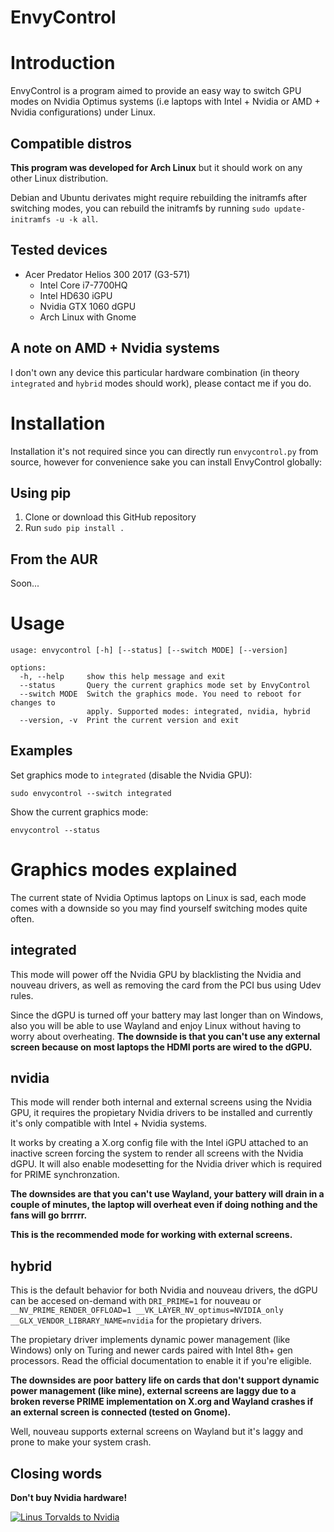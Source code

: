 # EnvyControl

# Introduction

EnvyControl is a program aimed to provide an easy way to switch GPU modes on Nvidia Optimus systems (i.e laptops with Intel + Nvidia or AMD + Nvidia configurations) under Linux.

## Compatible distros

**This program was developed for Arch Linux** but it should work on any other Linux distribution.

Debian and Ubuntu derivates might require rebuilding the initramfs after switching modes, you can rebuild the initramfs by running `sudo update-initramfs -u -k all`.

## Tested devices
- Acer Predator Helios 300 2017 (G3-571)
    - Intel Core i7-7700HQ
    - Intel HD630 iGPU
    - Nvidia GTX 1060 dGPU
    - Arch Linux with Gnome

## A note on AMD + Nvidia systems

I don't own any device this particular hardware combination (in theory `integrated` and `hybrid` modes should work), please contact me if you do.

# Installation

Installation it's not required since you can directly run `envycontrol.py` from source, however for convenience sake you can install EnvyControl globally:

## Using pip

1. Clone or download this GitHub repository
2. Run `sudo pip install .`

## From the AUR

Soon...

# Usage

```
usage: envycontrol [-h] [--status] [--switch MODE] [--version]

options:
  -h, --help     show this help message and exit
  --status       Query the current graphics mode set by EnvyControl
  --switch MODE  Switch the graphics mode. You need to reboot for changes to
                 apply. Supported modes: integrated, nvidia, hybrid
  --version, -v  Print the current version and exit
```

## Examples

Set graphics mode to `integrated` (disable the Nvidia GPU):

```
sudo envycontrol --switch integrated
```

Show the current graphics mode:

```
envycontrol --status
```

# Graphics modes explained

The current state of Nvidia Optimus laptops on Linux is sad, each mode comes with a downside so you may find yourself switching modes quite often.

## integrated

This mode will power off the Nvidia GPU by blacklisting the Nvidia and nouveau drivers, as well as removing the card from the PCI bus using Udev rules.

Since the dGPU is turned off your battery may last longer than on Windows, also you will be able to use Wayland and enjoy Linux without having to worry about overheating. **The downside is that you can't use any external screen because on most laptops the HDMI ports are wired to the dGPU.**

## nvidia

This mode will render both internal and external screens using the Nvidia GPU, it requires the propietary Nvidia drivers to be installed and currently it's only compatible with Intel + Nvidia systems.

It works by creating a X.org config file with the Intel iGPU attached to an inactive screen forcing the system to render all screens with the Nvidia dGPU. It will also enable modesetting for the Nvidia driver which is required for PRIME synchronzation.

**The downsides are that you can't use Wayland, your battery will drain in a couple of minutes, the laptop will overheat even if doing nothing and the fans will go brrrrr.**

**This is the recommended mode for working with external screens.**

## hybrid

This is the default behavior for both Nvidia and nouveau drivers, the dGPU can be accesed on-demand with `DRI_PRIME=1` for nouveau or `__NV_PRIME_RENDER_OFFLOAD=1 __VK_LAYER_NV_optimus=NVIDIA_only __GLX_VENDOR_LIBRARY_NAME=nvidia` for the propietary drivers.

The propietary driver implements dynamic power management (like Windows) only on Turing and newer cards paired with Intel 8th+ gen processors. Read the official documentation to enable it if you're eligible.

**The downsides are poor battery life on cards that don't support dynamic power management (like mine), external screens are laggy due to a broken reverse PRIME implementation on X.org and Wayland crashes if an external screen is connected (tested on Gnome).**

Well, nouveau supports external screens on Wayland but it's laggy and prone to make your system crash.

## Closing words

**Don't buy Nvidia hardware!**

[![Linus Torvalds to Nvidia](https://img.youtube.com/vi/_36yNWw_07g/hqdefault.jpg)](https://youtu.be/_36yNWw_07g)
